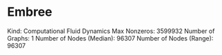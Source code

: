 # Embree

Kind: Computational Fluid Dynamics
Max Nonzeros: 3599932
Number of Graphs: 1
Number of Nodes (Median): 96307
Number of Nodes (Range): 96307